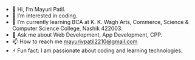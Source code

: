 - 👋 Hi, I’m Mayuri Patil.
- 👀 I’m interested in coding.
- 🌱 I’m currently learning BCA at K. K. Wagh Arts, Commerce, Science & Computer Science College, Nashik 422003.
- 💞️ Ask me about Web Development, App Development, CPP.
- 📫 How to reach me mayurivpatil2210@gmail.com
- ⚡ Fun fact: I am passionate about coding and learning technologies.

<!---
Mayurivpatil/Mayurivpatil is a ✨ special ✨ repository because its `README.md` (this file) appears on your GitHub profile.
You can click the Preview link to take a look at your changes.
--->
